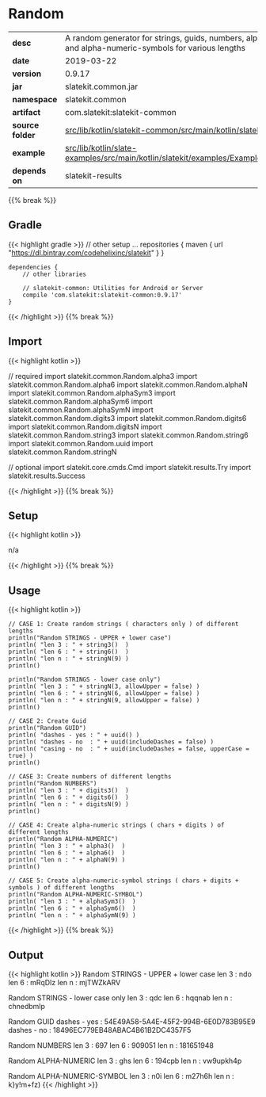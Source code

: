 
# Random

<table class="table table-striped table-bordered">
  <tbody>
    <tr>
      <td><strong>desc</strong></td>
      <td>A random generator for strings, guids, numbers, alpha-numeric, and alpha-numeric-symbols for various lengths</td>
    </tr>
    <tr>
      <td><strong>date</strong></td>
      <td>2019-03-22</td>
    </tr>
    <tr>
      <td><strong>version</strong></td>
      <td>0.9.17</td>
    </tr>
    <tr>
      <td><strong>jar</strong></td>
      <td>slatekit.common.jar</td>
    </tr>
    <tr>
      <td><strong>namespace</strong></td>
      <td>slatekit.common</td>
    </tr>
    <tr>
      <td><strong>artifact</strong></td>
      <td>com.slatekit:slatekit-common</td>
    </tr>
    <tr>
      <td><strong>source folder</strong></td>
      <td><a href="https://github.com/code-helix/slatekit/tree/master/src/lib/kotlin/slatekit-common/src/main/kotlin/slatekit/common" class="url-ch">src/lib/kotlin/slatekit-common/src/main/kotlin/slatekit/common</a></td>
    </tr>
    <tr>
      <td><strong>example</strong></td>
      <td><a href="https://github.com/code-helix/slatekit/tree/master/src/lib/kotlin/slatekit-examples/src/main/kotlin/slatekit/examples/Example_Random.kt" class="url-ch">src/lib/kotlin/slate-examples/src/main/kotlin/slatekit/examples/Example_Random.kt</a></td>
    </tr>
    <tr>
      <td><strong>depends on</strong></td>
      <td> slatekit-results</td>
    </tr>
  </tbody>
</table>
{{% break %}}

## Gradle
{{< highlight gradle >}}
    // other setup ...
    repositories {
        maven { url  "https://dl.bintray.com/codehelixinc/slatekit" }
    }

    dependencies {
        // other libraries

        // slatekit-common: Utilities for Android or Server
        compile 'com.slatekit:slatekit-common:0.9.17'
    }

{{< /highlight >}}
{{% break %}}

## Import
{{< highlight kotlin >}}


// required 
import slatekit.common.Random.alpha3
import slatekit.common.Random.alpha6
import slatekit.common.Random.alphaN
import slatekit.common.Random.alphaSym3
import slatekit.common.Random.alphaSym6
import slatekit.common.Random.alphaSymN
import slatekit.common.Random.digits3
import slatekit.common.Random.digits6
import slatekit.common.Random.digitsN
import slatekit.common.Random.string3
import slatekit.common.Random.string6
import slatekit.common.Random.uuid
import slatekit.common.Random.stringN



// optional 
import slatekit.core.cmds.Cmd
import slatekit.results.Try
import slatekit.results.Success




{{< /highlight >}}
{{% break %}}

## Setup
{{< highlight kotlin >}}


n/a


{{< /highlight >}}
{{% break %}}

## Usage
{{< highlight kotlin >}}


    // CASE 1: Create random strings ( characters only ) of different lengths
    println("Random STRINGS - UPPER + lower case")
    println( "len 3 : " + string3()  )
    println( "len 6 : " + string6()  )
    println( "len n : " + stringN(9) )
    println()

    println("Random STRINGS - lower case only")
    println( "len 3 : " + stringN(3, allowUpper = false) )
    println( "len 6 : " + stringN(6, allowUpper = false) )
    println( "len n : " + stringN(9, allowUpper = false) )
    println()

    // CASE 2: Create Guid
    println("Random GUID")
    println( "dashes - yes : " + uuid() )
    println( "dashes - no  : " + uuid(includeDashes = false) )
    println( "casing - no  : " + uuid(includeDashes = false, upperCase = true) )
    println()

    // CASE 3: Create numbers of different lengths
    println("Random NUMBERS")
    println( "len 3 : " + digits3()  )
    println( "len 6 : " + digits6()  )
    println( "len n : " + digitsN(9) )
    println()

    // CASE 4: Create alpha-numeric strings ( chars + digits ) of different lengths
    println("Random ALPHA-NUMERIC")
    println( "len 3 : " + alpha3()  )
    println( "len 6 : " + alpha6()  )
    println( "len n : " + alphaN(9) )
    println()

    // CASE 5: Create alpha-numeric-symbol strings ( chars + digits + symbols ) of different lengths
    println("Random ALPHA-NUMERIC-SYMBOL")
    println( "len 3 : " + alphaSym3()  )
    println( "len 6 : " + alphaSym6()  )
    println( "len n : " + alphaSymN(9) )

    

{{< /highlight >}}
{{% break %}}


## Output

{{< highlight kotlin >}}
  Random STRINGS - UPPER + lower case
  len 3 : ndo
  len 6 : mRqDIz
  len n : mjTWZkARV

  Random STRINGS - lower case only
  len 3 : qdc
  len 6 : hqqnab
  len n : chnedbmlp

  Random GUID
  dashes - yes : 54E49A58-5A4E-45F2-994B-6E0D783B95E9
  dashes - no  : 18496EC779EB48ABAC4B61B2DC4357F5

  Random NUMBERS
  len 3 : 697
  len 6 : 909051
  len n : 181651948

  Random ALPHA-NUMERIC
  len 3 : ghs
  len 6 : 194cpb
  len n : vw9upkh4p

  Random ALPHA-NUMERIC-SYMBOL
  len 3 : n0i
  len 6 : m27h6h
  len n : k}y!m+fz)
{{< /highlight >}}
  